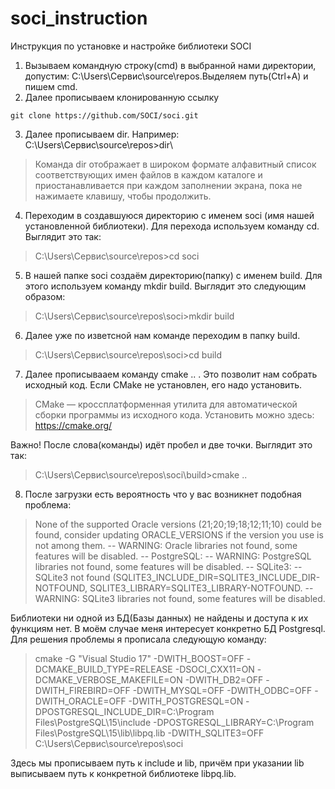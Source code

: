 # soci_instruction
Инструкция по установке и настройке библиотеки SOCI
1. Вызываем командную строку(cmd) в выбранной нами директории, допустим: C:\Users\Сервис\source\repos.Выделяем путь(Ctrl+A) и пишем cmd.
2. Далее прописываем клонированную ссылку 
```shell
git clone https://github.com/SOCI/soci.git
```
3. Далее прописываем dir.
   Например: C:\Users\Сервис\source\repos>dir\
> Команда dir отображает в широком формате алфавитный список соответствующих имен файлов в каждом каталоге и приостанавливается при каждом заполнении экрана, пока не нажимаете клавишу, чтобы продолжить.
4. Переходим в создавшуюся директорию с именем soci (имя нашей установленной библиотеки). Для перехода используем команду cd.
Выглядит это так:
> C:\Users\Сервис\source\repos>cd soci

5. В нашей папке soci создаём директорию(папку) с именем build. Для этого используем команду  mkdir build.
Выглядит это следующим образом:
> C:\Users\Сервис\source\repos\soci>mkdir build
6. Далее уже по изветсной нам команде переходим в папку build.
> C:\Users\Сервис\source\repos\soci>cd build
7. Далее прописывааем команду cmake .. . Это позволит нам собрать исходный код. Если CMake не установлен, его надо установить.
> CMake — кроcсплатформенная утилита для автоматической сборки программы из исходного кода. Установить можно здесь: <https://cmake.org/>

Важно! После слова(команды) идёт пробел и две точки. Выглядит это так: 
> C:\Users\Сервис\source\repos\soci\build>cmake ..
8. После загрузки есть вероятность что у вас возникнет подобная проблема:
> None of the supported Oracle versions (21;20;19;18;12;11;10) could be found, consider updating ORACLE_VERSIONS if the version you use is not among them.
-- WARNING: Oracle libraries not found, some features will be disabled.
-- PostgreSQL:
-- WARNING: PostgreSQL libraries not found, some features will be disabled.
-- SQLite3:
-- SQLite3 not found (SQLITE3_INCLUDE_DIR=SQLITE3_INCLUDE_DIR-NOTFOUND, SQLITE3_LIBRARY=SQLITE3_LIBRARY-NOTFOUND.
-- WARNING: SQLite3 libraries not found, some features will be disabled.

Библиотеки ни одной из БД(Базы данных) не найдены и доступа к их функциям нет. В моём случае меня интересует конкретно БД Postgresql.
Для решения проблемы я прописала следующую команду:
> cmake -G "Visual Studio 17" -DWITH_BOOST=OFF -DCMAKE_BUILD_TYPE=RELEASE -DSOCI_CXX11=ON -DCMAKE_VERBOSE_MAKEFILE=ON -DWITH_DB2=OFF -DWITH_FIREBIRD=OFF -DWITH_MYSQL=OFF -DWITH_ODBC=OFF -DWITH_ORACLE=OFF -DWITH_POSTGRESQL=ON -DPOSTGRESQL_INCLUDE_DIR=C:\Program Files\PostgreSQL\15\include -DPOSTGRESQL_LIBRARY=C:\Program Files\PostgreSQL\15\lib\libpq.lib -DWITH_SQLITE3=OFF C:\Users\Сервис\source\repos\soci

Здесь мы прописываем путь к include и lib, причём при указании lib выписываем путь к конкретной библиотеке libpq.lib. 

